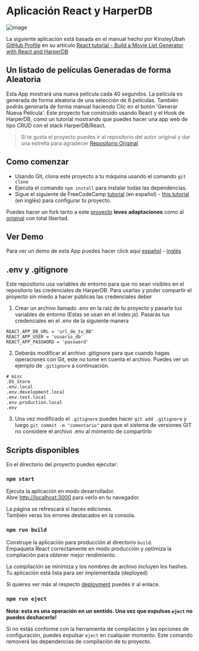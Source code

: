 # Aplicación React y HarperDB

![image](https://user-images.githubusercontent.com/92993580/180569594-1b527db5-9cb6-46f4-92de-32da24b42541.png)

La siguiente aplicación está basada en el manual hecho por KinsleyUbah [GitHub Profile](https://github.com/KingsleyUbah) en su artículo 
[React tutorial - Build a Movie List Generator with React and HarperDB](https://www.freecodecamp.org/news/react-tutorial-build-a-movie-list-generator-with-react-and-harperdb/)

## Un listado de películas Generadas de forma Aleatoria

Esta App mostrará una nueva película cada 40 segundos. La película es generada de forma aleatoria de una selección de 6 películas. También podrás generarla de forma manual haciendo Clic en el botón 'Generar Nueva Película'. Este proyecto fue construido usando React y el Hook de HarperDB, como un tutorial mostrando que puedes hacer una app web de tipo CRUD con el stack HarperDB/React.
> Si te gusta el proyecto puedes ir al repositorio del autor original y dar una estrella para agradecer [Repositorio Original](https://github.com/KingsleyUbah/harperdb-movie-generator/)

## Como comenzar
- Usando Git, clona este proyecto a tu máquina usando el comando `git clone`
- Ejecuta el comando `npm install` para instalar todas las dependencias.
- Sigue el siguiente  de FreeCodeCamp [tutorial](https://www.freecodecamp.org/espanol/news/p/703b9dad-f69d-4163-b176-e8b58fcea6f8/) (en español) - [this tutorial](https://ubahthebuilder.tech/react-tutorial-building-a-movie-list-generator-with-react-and-harperdb) (en inglés) para configurar tu proyecto.

Puedes hacer un fork tanto a este [proyecto](https://github.com/MauricioTRP/harperdb-movies-generator/) **leves adaptaciones** como al [original](https://github.com/KingsleyUbah/harperdb-movie-generator/) con total libertad.

## Ver Demo
Para ver un demo de esta App puedes hacer click aquí [español](https://mauriciotrp.github.io/harperdb-movies-generator/) - [inglés](https://kingsleyubah.github.io/harperdb-movie-generator/)

## .env y .gitignore
Este repositorio usa variables de entorno para que no sean visibles en el repositorio las credenciales de HarperDB. Para usarlas y poder compartir el proyecto sin miedo a hacer públicas las credenciales deber
1. Crear un archivo llamado .env en la raíz de tu proyecto y pasarle tus variables de entorno (Estas se usan en el index.js). Pasarás tus credenciales en el .env de la siguiente manera
```
REACT_APP_DB_URL = 'url_de_tu_BD'
REACT_APP_USER = 'usuario_db'
REACT_APP_PASSWORD = 'password'
```
2. Deberás modificar el archivo .gitignore para que cuando hagas operaciones con Git, este no tome en cuenta el archivo. Puedes ver un ejemplo de `.gitignore` a continuación.
```
# misc
.DS_Store
.env.local
.env.development.local
.env.test.local
.env.production.local
.env
```
3. Una vez modificado el `.gitignore` puedes hacer `git add .gitignore` y luego `git commit -m "comentario"` para que el sistema de versiones GIT no considere el archivo .env al momento de compartirlo


## Scripts disponibles

En el directorio del proyecto puedes ejecutar: 

### `npm start`

Ejecuta la aplicación en modo desarrollador.\
Abre [http://localhost:3000](http://localhost:3000) para verlo en tu navegador.

La página se refrescará si haces ediciones.\
También veras los errores destacados en la consola.

### `npm run build`

Construye la aplicación para producción al directorio `build`.\
Empaqueta React correctamente en modo producción y optimiza la compilación para obtener mejor rendimiento.

La compilación se minimiza y los nombres de archivo incluyen los hashes.\
Tu aplicación está lista para ser implementada (deployed)

Si quieres ver más al respecto [deployment](https://facebook.github.io/create-react-app/docs/deployment) puedes ir al enlace.

### `npm run eject`

**Nota: esta es una operación en un sentido. Una vez que expulsas `eject` no puedes deshacerlo!**

Si no estás conforme con la herramienta de compilación y las opciones de configuración, puedes expulsar `eject` en cualquier momento. 
Este comando removerá las dependencias de compilación de tu proyecto.

